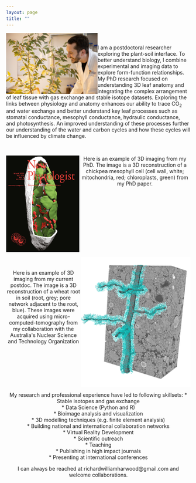 ```yaml
---
layout: page
title: ""
---
```


<img align="left"   src="richardharwood.png" width="250" /> <br /> <p align="centre"> I am a postdoctoral researcher exploring the plant-soil interface. To better understand biology, I combine experimental and imaging data to explore form-function relationships. My PhD research focused on understanding 3D leaf anatomy and integrating the complex arrangement of leaf tissue with gas exchange and stable isotope datasets. Exploring the links between physiology and anatomy enhances our ability to trace CO<sub>2</sub> and water exchange and better understand key leaf processes such as stomatal conductance, mesophyll conductance, hydraulic conductance, and photosynthesis. An improved understanding of these processes further our understanding of the water and carbon cycles and how these cycles will be influenced by climate change.</p> 
<br clear="left"/>

<img align="left"  src="newphytcover.jpg" width="200"  /> <p align="center">Here is an example of 3D imaging from my PhD. The image is a 3D reconstruction of a chickpea mesophyll cell (cell wall, white; mitochondria, red; chloroplasts, green) from my PhD paper. </p> 
<br clear="left"/>

<img align="right"   src="ANSTO_2024_Figure.png" width="300" /> <p align="center"><br />
<br />Here is an example of 3D imaging from my current postdoc. The image is a 3D reconstruction of a wheat root in soil (root, grey; pore network adjacent to the root, blue). These images were acquired using micro-computed-tomography from my collaboration with the Australia's Nuclear Science and Technology Organization </p> 
<br clear="right"/>

<p align="center">My research and professional experience have led to following skillsets: 
* Stable isotopes and gas exchange <br />
* Data Science (Python and R) <br />
* Bioimage analysis and visualization <br />
* 3D modelling techniques (e.g. finite element analysis) <br />
* Building national and international collaboration networks <br />
* Virtual Reality Development  <br />
* Scientific outreach  <br />
* Teaching <br />
* Publishing in high impact journals  <br />
* Presenting at international conferences  <br />   </p> 


<p align="center"> I can always be reached at richardwilliamharwood@gmail.com and welcome collaborations.  </p> 

